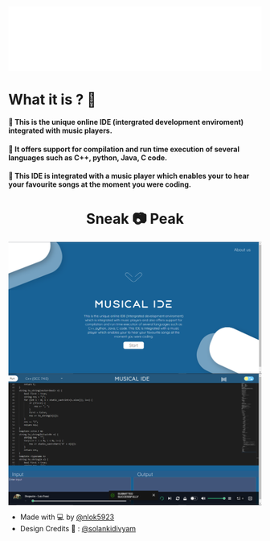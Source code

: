 <p align="center">
<img align="center" src="public/asset/images/app-name.svg" alt="musical ide" />
 </p>
 
 # What it is ? 🤔
 
 #### 📌 This is the unique online IDE (intergrated development enviroment) integrated with music players.
 
 #### 📌 It offers support for compilation and run time execution of several languages such as C++, python, Java, C code. 

#### 📌 This IDE is integrated with a music player which enables your to hear your favourite songs at the moment you were coding.

<h1 align="center"> Sneak 📷 Peak </h1> 

<p align="center">
<img align="center" src="public/asset/images/ide.png" alt="musical ide" />
<img align="center" src="public/asset/images/editor.png" alt="musical ide" />
  
 </p>



<!-- <p align="center"> -->
<!-- <span> -->
 - Made with 💻 by [@nlok5923](https://github.com/nlok5923)
 - Design Credits 🎨 : [@solankidivyam](https://github.com/solankidivyam) 

  <!--   </p>  -->

